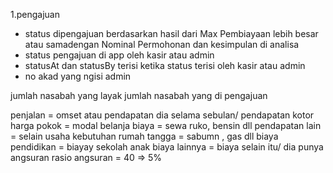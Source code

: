 1.pengajuan
- status dipengajuan berdasarkan hasil dari Max Pembiayaan lebih besar atau samadengan Nominal Permohonan dan kesimpulan di analisa
- status pengajuan di app oleh kasir atau admin
-  statusAt dan statusBy terisi ketika status terisi oleh kasir atau admin
- no akad yang ngisi admin


jumlah nasabah yang layak
jumlah nasabah yang di pengajuan


penjalan = omset atau pendapatan dia selama sebulan/  pendapatan kotor
harga pokok = modal belanja 
biaya = sewa ruko, bensin dll
pendapatan lain = selain usaha
kebutuhan rumah tangga = sabumn , gas  dll
biaya pendidikan = biayay sekolah anak
biaya lainnya = biaya selain itu/ dia punya angsuran
rasio angsuran = 40 => 5%
